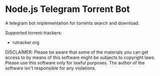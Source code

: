 # Node.js Telegram Torrent Bot

A telegram bot implementation for torrents search and download.

Supported torrent-trackers:
* rutracker.org

DISCLAIMER: Please be aware that some of the materials you can get access to by means of this software might be subjects to copyright laws. Please use this software only for lawful purposes. The author of the software isn't responsible for any violations.
